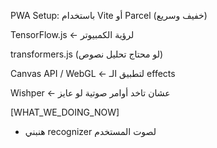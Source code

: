 PWA Setup: باستخدام Vite أو Parcel (خفيف وسريع)

TensorFlow.js ← لرؤية الكمبيوتر

transformers.js (لو محتاج تحليل نصوص)

Canvas API / WebGL ← لتطبيق الـ effects

Wishper ← عشان تاخد أوامر صوتية لو عايز




[WHAT_WE_DOING_NOW]
- هنبني recognizer لصوت المستخدم 
